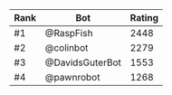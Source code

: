 Rank|Bot|Rating
---|---|---
#1|@RaspFish|2448
#2|@colinbot|2279
#3|@DavidsGuterBot|1553
#4|@pawnrobot|1268
